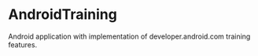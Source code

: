 AndroidTraining
===============

Android application with implementation of developer.android.com training features.
